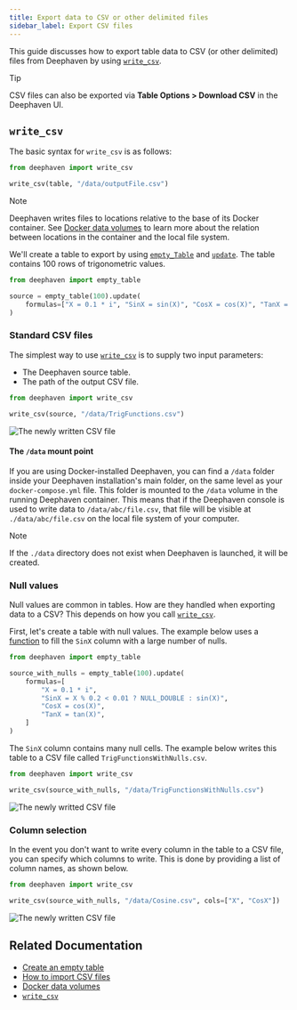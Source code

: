 ```yaml
---
title: Export data to CSV or other delimited files
sidebar_label: Export CSV files
---
```


This guide discusses how to export table data to CSV (or other delimited) files from Deephaven by using [`write_csv`](../../reference/data-import-export/CSV/writeCsv.md).

> [!TIP]
> CSV files can also be exported via **Table Options > Download CSV** in the Deephaven UI.

## `write_csv`

The basic syntax for `write_csv` is as follows:

```python syntax
from deephaven import write_csv

write_csv(table, "/data/outputFile.csv")
```

> [!NOTE]
> Deephaven writes files to locations relative to the base of its Docker container. See [Docker data volumes](../../conceptual/docker-data-volumes.md) to learn more about the relation between locations in the container and the local file system.

We'll create a table to export by using [`empty_Table`](../../reference/table-operations/create/emptyTable.md) and [`update`](../../reference/table-operations/select/update.md). The table contains 100 rows of trigonometric values.

```python test-set=1
from deephaven import empty_table

source = empty_table(100).update(
    formulas=["X = 0.1 * i", "SinX = sin(X)", "CosX = cos(X)", "TanX = tan(X)"]
)
```

### Standard CSV files

The simplest way to use [`write_csv`](../../reference/data-import-export/CSV/writeCsv.md) is to supply two input parameters:

- The Deephaven source table.
- The path of the output CSV file.

```python test-set=1
from deephaven import write_csv

write_csv(source, "/data/TrigFunctions.csv")
```

![The newly written CSV file](../../assets/how-to/TrigFunctions_basic.png)

#### The `/data` mount point

If you are using Docker-installed Deephaven, you can find a `/data` folder inside your Deephaven installation's main folder, on the same level as your `docker-compose.yml` file. This folder is mounted to the `/data` volume in the running Deephaven container. This means that if the Deephaven console is used to write data to `/data/abc/file.csv`, that file will be visible at `./data/abc/file.csv` on the local file system of your computer.

> [!NOTE]
> If the `./data` directory does not exist when Deephaven is launched, it will be created.

### Null values

Null values are common in tables. How are they handled when exporting data to a CSV? This depends on how you call [`write_csv`](../../reference/data-import-export/CSV/writeCsv.md).

First, let's create a table with null values. The example below uses a [function](../../how-to-guides/user-defined-functions.md) to fill the `SinX` column with a large number of nulls.

```python test-set=2
from deephaven import empty_table

source_with_nulls = empty_table(100).update(
    formulas=[
        "X = 0.1 * i",
        "SinX = X % 0.2 < 0.01 ? NULL_DOUBLE : sin(X)",
        "CosX = cos(X)",
        "TanX = tan(X)",
    ]
)
```

The `SinX` column contains many null cells. The example below writes this table to a CSV file called `TrigFunctionsWithNulls.csv`.

```python test-set=2
from deephaven import write_csv

write_csv(source_with_nulls, "/data/TrigFunctionsWithNulls.csv")
```

![The newly writted CSV file](../../assets/how-to/TrigFunctions_basicWithNulls.png)

### Column selection

In the event you don't want to write every column in the table to a CSV file, you can specify which columns to write. This is done by providing a list of column names, as shown below.

```python test-set=2
from deephaven import write_csv

write_csv(source_with_nulls, "/data/Cosine.csv", cols=["X", "CosX"])
```

![The newly written CSV file](../../assets/how-to/TrigFunctions_NullsCosineOnly.png)

## Related Documentation

- [Create an empty table](../new-and-empty-table.md#empty_table)
- [How to import CSV files](./csv-import.md)
- [Docker data volumes](../../conceptual/docker-data-volumes.md)
- [`write_csv`](../../reference/data-import-export/CSV/writeCsv.md)
